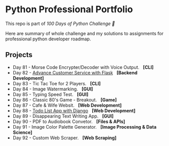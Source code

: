 # Python Professional Portfolio

This repo is part of <i>100 Days of Python Challenge 🐍</i>

Here are summary of whole challenge and my solutions to assignments for professional python developer roadmap.

## Projects
<ul>
  <li> Day 81 - Morse Code Encrypter/Decoder with Voice Output. &nbsp;&nbsp;<b>[CLI]</b> </li>
  <li> Day 82 - <a href="https://github.com/Jubiko31/rest-api-advance-flask" target="_blank">Advance Customer Service with Flask</a>  &nbsp;&nbsp;<b>[Backend Development]</b> </li>
  <li> Day 83 - Tic Tac Toe for 2 Players. &nbsp;&nbsp;<b>[CLI]</b> </li>
  <li> Day 84 - Image Watermarking. &nbsp;&nbsp;<b>[GUI]</b> </li>
  <li> Day 85 - Typing Speed Test. &nbsp;&nbsp;<b>[GUI]</b> </li>
  <li> Day 86 - Classic 80's Game - Breakout. &nbsp;&nbsp;<b>[Game]</b> </li>
  <li> Day 87 - Cafe & Wife Websit. &nbsp;&nbsp;<b>[Web Development]</b> </li>
  <li> Day 88 - <a href="https://github.com/Jubiko31/advance-todo-app-django" target="_blank">Todo List App with Django</a>  &nbsp;&nbsp;<b>[Web Development]</b> </li>
  <li> Day 89 - Disappearing Text Writing App. &nbsp;&nbsp;<b>[GUI]</b> </li>
  <li> Day 90 - PDF to Audiobook Convetor. &nbsp;&nbsp;<b>[Files & APIs]</b> </li>
  <li> Day 91 - Image Color Palette Generator. &nbsp;&nbsp;<b>[Image Processing & Data Science]</b> </li>
  <li> Day 92 - Custom Web Scraper. &nbsp;&nbsp;<b>[Web Scraping]</b> </li>
</ul>

